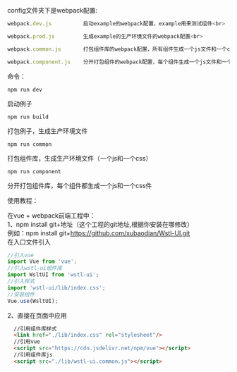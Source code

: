 config文件夹下是webpack配置:<br>
```javascript
webpack.dev.js          启动example的webpack配置，example用来测试组件<br>

webpack.prod.js         生成example的生产环境文件的webpack配置<br>

webpack.common.js       打包组件库的webpack配置，所有组件生成一个js文件和一个css文件

webpack.component.js    分开打包组件的webpack配置，每个组件生成一个js文件和一个css文件
```
命令：<br>
```
npm run dev
```
启动例子<br>



```
npm run build
```
打包例子，生成生产环境文件<br>



```
npm run common
```
打包组件库，生成生产环境文件（一个js和一个css）<br>



```
npm run component
```
分开打包组件库，每个组件都生成一个js和一个css件<br>




使用教程：<br>

在vue + webpack前端工程中：<br>
1、npm install git+地址（这个工程的git地址,根据你安装在哪修改）<br>
例如：npm install git+https://github.com/xubaodian/Wstl-UI.git <br>
在入口文件引入
```javascript
//引入vue
import Vue from 'vue';
//引入wstl-ui组件库
import WsltUI from 'wstl-ui';
//引入样式
import 'wstl-ui/lib/index.css';
//安装组件
Vue.use(WsltUI);
```
2、直接在页面中应用
```html
  //引用组件库样式
  <link href="./lib/index.css" rel="stylesheet"/>
  //引用vue
  <script src="https://cdn.jsdelivr.net/npm/vue"></script>
  //引用组件库js
  <script src="./lib/wstl-ui.common.js"></script>
```
